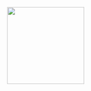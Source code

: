 <img height="180em" src="https://github-readme-stats.vercel.app/api?laiszig=Gapur&show_icons=true&hide_border=true&&count_private=true&include_all_commits=true" />

